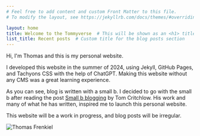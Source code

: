 ```yaml
---
# Feel free to add content and custom Front Matter to this file.
# To modify the layout, see https://jekyllrb.com/docs/themes/#overriding-theme-defaults

layout: home
title: Welcome to the Tommyverse  # This will be shown as an <h1> title
list_title: Recent posts  # Custom title for the blog posts section
---
```


<div class="cf"> <!-- cf is used to contain floats -->
    <div class="fl w-70 pa2">
        <p>Hi, I'm Thomas and this is my personal website. </p>
        <p>I developed this website in the summer of 2024, using Jekyll, GitHub Pages, and Tachyons CSS with the help of ChatGPT. Making this website without any CMS was a great learning experience. </p>
<p>As you can see, blog is written with a small b. I decided to go with the small b after reading the post <a href="https://tomcritchlow.com/2018/02/23/small-b-blogging/" target="_blank">Small b blogging</a> by Tom Critchlow. His work and many of what he has written, inspired me to launch this personal website.</p>
<p>This website will be a work in progress, and blog posts will be irregular.</p> 
    </div>
    <div class="fl w-30 pa2">
        <img src="{{ '/assets/images/thomas_frenkiel.jpg' | relative_url }}" alt="Thomas Frenkiel" class="w-100 db center">
    </div>
</div>



